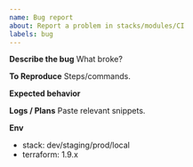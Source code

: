 ```yaml
---
name: Bug report
about: Report a problem in stacks/modules/CI
labels: bug
---
```


**Describe the bug**
What broke?

**To Reproduce**
Steps/commands.

**Expected behavior**

**Logs / Plans**
Paste relevant snippets.

**Env**
- stack: dev/staging/prod/local
- terraform: 1.9.x

